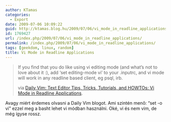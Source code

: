 ```yaml
---
author: KTamas
categories:
  - Export
date: 2009-07-06 10:09:22
guid: http://ktamas.blog.hu/2009/07/06/vi_mode_in_readline_applications
id: 1769427
url: /index.php/2009/07/06/vi_mode_in_readline_applications/
permalink: /index.php/2009/07/06/vi_mode_in_readline_applications/
tags: [geekdom, linux, random]
title: Vi Mode in Readline Applications
---
```


> If you find that you do like using vi editing mode (and what&#8217;s not to love about it :), add &#8216;set editing-mode vi&#8217; to your .inputrc, and vi mode will work in any readline based client, eg psql, irb. 
> 
> via [Daily Vim: Text Editor Tips, Tricks, Tutorials, and HOWTOs: Vi Mode in Readline Applications](http://dailyvim.blogspot.com/2009/06/vi-mode-in-readline-applications.html).

Avagy miért érdemes olvasni a Daily Vim blogot. Ami szintén menő: &#8220;set -o vi&#8221; ezzel meg a basht lehet vi módban használni. Oké, vi és nem vim, de még ígyse rossz.
